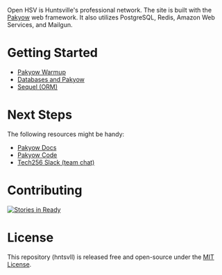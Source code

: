 Open HSV is Huntsville's professional network. The site is built with the [Pakyow](https://www.pakyow.org) web framework. It also utilizes PostgreSQL, Redis, Amazon Web Services, and Mailgun.

# Getting Started

- [Pakyow Warmup](https://www.pakyow.org/docs/warmup)
- [Databases and Pakyow](https://www.pakyow.org/docs/data)
- [Sequel (ORM)](http://sequel.jeremyevans.net/)

# Next Steps

The following resources might be handy:

- [Pakyow Docs](http://pakyow.com/docs)
- [Pakyow Code](http://github.com/pakyow/pakyow)
- [Tech256 Slack (team chat)](http://www.tech256.com)

# Contributing

[![Stories in Ready](https://badge.waffle.io/OpenHuntsville/hntsvll.png?label=ready&title=Ready)](https://waffle.io/OpenHuntsville/hntsvll)

# License

This repository (hntsvll) is released free and open-source under the [MIT License](License).
